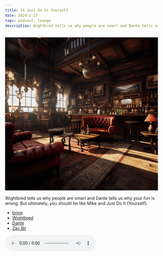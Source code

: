 ```yaml
---
title: 14 Just Do It Yourself
date: 2024-1-27
tags: podcast, lounge
description: Wightbred tells us why people are smart and Dante tells us why your fun is wrong. But ultimately, you should be like Mike and Just Do It (Yourself).
---
```


![thumb](assets/images/lounge_square2.png)

Wightbred tells us why people are smart and Dante tells us why your fun is wrong. But ultimately, you should be like Mike and Just Do It (Yourself).

- [brine](https://brine.dev)
- [Wightbred](https://wightbred.itch.io/named-toolkit)
- [Dante](https://thedolentcity.substack.com)
- [Zac Bir](https://neverendingpretending.net)

<audio controls src="https://ia601305.us.archive.org/20/items/play_worlds_podcast_14_just_do_it_yourself/play_worlds_podcast_14_just_do_it_yourself.mp3"></audio>
